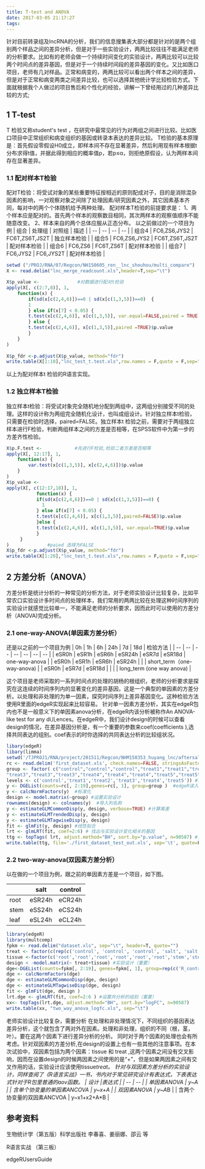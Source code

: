 ```yaml
---
title: T-test and ANOVA
date: 2017-03-05 21:17:27
tags:
---
```

针对目前转录组及lncRNA的分析，我们的信息搜集表大部分都是针对的是两个组别两个样品之间的差异分析，但是对于一些实验设计，两两比较往往不能满足老师的分析要求。比如有的老师会做一个持续时间变化的实验设计，两两比较可以比较两个时间点的差异基因，但是对于一个持续时间段的差异基因的变化。又比如医口项目，老师有几对样品。正常和病变的，两两比较可以看出两个样本之间的差异，但是对于正常和病变两类之间差异比较，也可以选择其他统计学比较检验方式。下面就根据我个人做过的项目售后和个性化的经验，讲解一下曾经用过的几种差异比较的方式;
<!--more-->
## 1 T-test 
T 检验又称student's test ，在研究中最常见的行为对两组之间进行比较。比如医口项目中正常组织和病变组织的基因或转录本表达的差异比较。
T检验的基本原理是：首先假设零假设H0成立，即样本间不存在显著差异，然后利用现有样本根据t 分布求得t值，并据此得到相应的概率值p，若p≤α，则拒绝原假设，认为两样本间存在显著差异。 
### 1.1 配对样本T检验 
配对T检验：将受试对象的某些重要特征按相近的原则配成对子，目的是消除混杂因素的影响，一对观察对象之间除了处理因素/研究因素之外，其它因素基本齐同，每对中的两个个体随机给予两种处理。
配对样本T检验的前提要求是：
1、两个样本应是配对的。首先两个样本的观察数目相同，其次两样本的观察值顺序不能随意改变。
2、样本来自的两个总体应服从正态分布。
 以之前做过的一个项目为例
| 组合   | 处理组           | 对照组             | 描述      |
| -- | -- | -- | -- |
| 组合4  | FC6,ZS6,JYS2  | FC6T,ZS6T,JS2T  | 独立样本检验  |
| 组合5  | FC6,ZS6,JYS2  | FC6T,ZS6T,JS2T  | 配对样本检验  |
| 组合6  | FC6,ZS6       | FC6T,ZS6T       | 配对样本检验  |
| 组合7  | FC6,JYS2      | FC6,JYS2T       | 配对样本检验  |
``` r
setwd ("/PROJ/RNA/07/Regcon/NH150605_ren__lnc_shouhou/multi_compare")                              #设置工作目录
X <- read.delim("lnc_merge_readcount.xls",header=T,sep="\t")                                       #读入数据

X$p_value <-              #对数据进行配对t检验
apply(X[, c(2:7,8)], 1, 
    function(x) {                
        if(sd(x[c(2,4,6)])==0 | sd(x[c(1,3,5)])==0)  {
	    1 
        } else if(x[7] < 0.05) {
	    t.test(x[c(2,4,6)], x[c(1,3,5)], var.equal=FALSE,paired = TRUE)$p.value 
        } else {
	    t.test(x[c(2,4,6)], x[c(1,3,5)],paired =TRUE)$p.value
        }
    }
)
   
X$p_fdr <-p.adjust(X$p_value, method="fdr")                                                        #对检验的p值进行校正
write.table(X[1:10],"lnc_test_t.test.xls",row.names = F,quote = F,sep="\t")                        #输出检验及校正结果
```
以上为配对样本t 检验的R语言实现。
### 1.2 独立样本T检验 
独立样本t检验：将受试对象完全随机地分配到两组中，这两组分别接受不同的处理。这样的设计称为两组完全随机化设计，也叫成组设计。针对独立样本t检验，只需要在检验时选择，paired=FALSE。独立样本t 检验之前，需要对于两组独立样本进行F检验，判断两组样本之间的方差是否相等，在SPSS软件中为第一步的方差齐性检验。
``` r
X$p.F.test <-            #先进行F检验,检验二者方差是否相等
apply(X[, 12:17], 1, 
    function(x) {
        var.test(x[c(1,3,5)], x[c(2,4,6)])$p.value
    }
)
X$p_value <- 
apply(X[, c(12:17,18)], 1,
           function(x) {
           if(sd(x[c(2,4,6)])==0 | sd(x[c(1,3,5)])==0) {
             1
           } else if(x[7] < 0.05) {
           t.test(x[c(2,4,6)], x[c(1,3,5)],paired=FALSE)$p.value
           }else {
           t.test(x[c(2,4,6)], x[c(1,3,5)], var.equal=TRUE)$p.value
           }
     }
)              #paied 选择为FALSE
X$p_fdr <-p.adjust(X$p_value, method="fdr")  
write.table(X[1:20],"lnc_test_t.test.xls",row.names = F,quote = F,sep="\t") 
```
## 2 方差分析（ANOVA） 
方差分析是统计分析的一种常见的分析方法，对于老师实验设计比较复杂，比如平常农口实验设计多时间点的处理样本，我们常用的两两比较在处理这种时间序列的实验设计就感觉比较单一，不能满足老师的分析要求，因而此时可以使用的方差分析（ANOVA)完成分析。
### 2.1 one-way-ANOVA(单因素方差分析） 
还是以之前的一个项目为例 
| 0h     | 1h     | 6h      | 24h     | 7d     | 18d     | 检验方法                       |
| -- | -- | -- | -- | -- | -- | -- |
| eSR0h  | eSR1h  | eSR6h   | eSR24h  | eSR7d  | eSR18d  | one-way-anova              |
| eSR0h  | eSR1h  | eSR6h   | eSR24h  |        |         | short_term（one-way-anova)  |
| eSR0h  | eSR7d  | eSR18d  |         |        |         | long_term (one way anova)  |

  
这个项目是老师采取的一系列时间点的处理的胡杨的根组织，老师的分析要求是探究在这连续的时间序列内的显著变化的差异基因，这是一个典型的单因素的方差分析。以处理和非处理的为单一因素，探究时间序列上差异基因变化。这种检验方法使用R里面的edgeR实现起来比较容易。
针对单一因素方差分析，其实在edgeR包内也不是一般意义下的单因素anova分析，在edgeR内该分析被称作An ANOVA-like test for any diㄦences。在edgeR中，我们设计design的时候可以查看design的情况，在差异基因分析是，有一个重要的参数来coef(coefficients ),选择共同表达的组别。coef表示的时你选择的共同表达分析的比较组状况。
``` r
libary(edgeR)
libary(limma)
setwd('/TJPROJ1/RNA/project/201511/Regcon/NHM150353_huyang_lnc/aftersale/ANOVA_multicompare/1st_dataset/') #设置工作目录 
rc <- read.delim('first_dataset.xls', check.names=FALSE, stringsAsFactors=FALSE) #读入文件
group <- factor( c("control","control","control","treat1","treat1","treat1","treat2","treat2","treat2",
"treat3","treat3","treat3","treat4","treat4","treat4","treat5","treat5","treat5"),
levels <- c('control','treat1','treat2','treat3','treat4','treat5')) #设置分组及处理因素
y <- DGEList(counts=rc[, 2:19],genes=rc[, 1], group=group )  #edgeR读入数据数据
y <- calcNormFactors(y)  #标准化
design <- model.matrix(~group) #设置实验设计
rownames(design) <- colnames(y)  #导入列名称
y <- estimateGLMCommonDisp(y, design, verbose=TRUE) #计算离差
y <- estimateGLMTrendedDisp(y, design)
y <- estimateGLMTagwiseDisp(y, design)
fit <- glmFit(y, design) #线性拟合
lrt <- glmLRT(fit, coef=2:6) # 找出与实验设计变化相关的基因
ttg <- topTags( lrt, adjust.method="BH", sort.by="p.value", n=90587) #对差异分析结果进行FDR校验
write.table(ttg, file='./first_dataset_test_out.xls', sep='\t', quote=F, row.names=F, col.names=T) #导出运算结果
```

### 2.2 two-way-anova(双因素方差分析） 
以在做的一个项目为例，跟之前的单因素方差是一个项目，如下图。

|       | salt     |control |  
|--|--|--|
| root  | eSR24h  | eCR24h       |
| stem  | eSS24h  | eCS24h       |
| leaf  | eSL24h  | eCL24h       |

``` r
library(edgeR)
library(multcomp)
fpkm <- read.delim("dataset.xls", sep="\t", header=T, quote="")
treat <- factor(c(rep(c('control', 'control', 'control', 'salt', 'salt', 'salt'), 3)))
tissue <-factor(c('root','root','root','root','root','root','stem','stem','stem','stem','stem','stem','leaf','leaf','leaf','leaf','leaf','leaf'))
design < -model.matrix(~ treat+tissue) #实验设计（重要）
dge<-DGEList(counts=fpkm[, 2:19], genes=fpkm[, 1], group=rep(c('R_control','R_salt','S_control','S_salt','L_control','L_salt'),each=3))
dge <- calcNormFactors(dge)
dge <- estimateGLMCommonDisp(dge, design)
dge <- estimateGLMTagwiseDisp(dge, design)
fit <- glmFit(dge, design )
lrt.dge <- glmLRT(fit, coef=2:6 ) #设置共分析的组别（重要）
xx<- topTags(lrt.dge, adjust.method="BH", sort.by="logFC", n=90587)
write.table(xx, "two_way_anova_logfc.xls", sep="\t")
```
老师实验设计比较复杂，需要分析 在处理和非处理情况下，不同组织的基因表达差异分析，这个就包含了两对外在因素。处理和非处理，组织的不同（根，茎，叶）。要在这两个因素下进行差异分析的分析。
同时对于两个因素的处理也会有所考虑。针对双因素的方差分析,在design的设置上也有一些其他的注意事项。在本次试验中，双因素包括为两个因素：tissue 和 treat ,这两个因素之间没有交叉影响，因而在设置design的时候两因素之间使用的是“+”，但是如果两因素之间有交叉作用的话，实验设计应该使用tissue*treat。
针对与双因素方差分析的实验设计，同样查阅了《R语言实战》一书，书内对于常见研究设计有表达式，下表表达式针对于R包里普通的aov函数。
| 设计                |表达式 |
| -- | -- |
| 单因素ANOVA          | y~A          |
| 含单个协变量的单因素ANCOVA  | y~x+A        |
| 双因素ANOVA          | y~A*B        |
| 含两个协变量的双因素ANCVOA  | y~x1+x2+A*B  |

## 参考资料

生物统计学（第五版）科学出版社 李春喜、姜丽娜、邵云 等

R语言实战 （第三板）   

edgeRUsersGuide 
